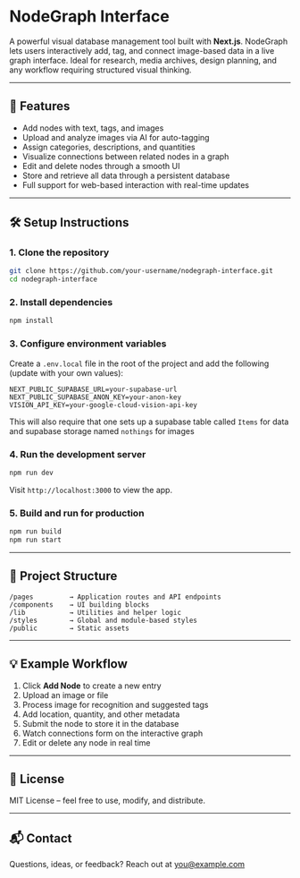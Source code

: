 # NodeGraph Interface

A powerful visual database management tool built with **Next.js**. NodeGraph lets users interactively add, tag, and connect image-based data in a live graph interface. Ideal for research, media archives, design planning, and any workflow requiring structured visual thinking.

---

## 🚀 Features

- Add nodes with text, tags, and images
- Upload and analyze images via AI for auto-tagging
- Assign categories, descriptions, and quantities
- Visualize connections between related nodes in a graph
- Edit and delete nodes through a smooth UI
- Store and retrieve all data through a persistent database
- Full support for web-based interaction with real-time updates

---

## 🛠 Setup Instructions

### 1. Clone the repository

```bash
git clone https://github.com/your-username/nodegraph-interface.git
cd nodegraph-interface
```

### 2. Install dependencies

```bash
npm install
```

### 3. Configure environment variables

Create a `.env.local` file in the root of the project and add the following (update with your own values):

```
NEXT_PUBLIC_SUPABASE_URL=your-supabase-url
NEXT_PUBLIC_SUPABASE_ANON_KEY=your-anon-key
VISION_API_KEY=your-google-cloud-vision-api-key
```

This will also require that one sets up a supabase table called `Items` for data and supabase storage named `nothings` for images

### 4. Run the development server

```bash
npm run dev
```

Visit `http://localhost:3000` to view the app.

### 5. Build and run for production

```bash
npm run build
npm run start
```

---

## 📁 Project Structure

```
/pages         → Application routes and API endpoints
/components    → UI building blocks
/lib           → Utilities and helper logic
/styles        → Global and module-based styles
/public        → Static assets
```

---

## 💡 Example Workflow

1. Click **Add Node** to create a new entry
2. Upload an image or file
3. Process image for recognition and suggested tags
4. Add location, quantity, and other metadata
5. Submit the node to store it in the database
6. Watch connections form on the interactive graph
7. Edit or delete any node in real time

---

## 📄 License

MIT License – feel free to use, modify, and distribute.

---

## 📬 Contact

Questions, ideas, or feedback? Reach out at [you@example.com](mailto:you@example.com)
